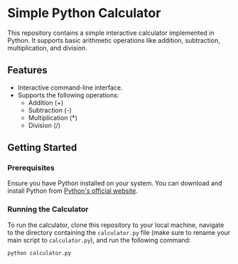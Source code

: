 # Simple Python Calculator

This repository contains a simple interactive calculator implemented in Python. It supports basic arithmetic operations like addition, subtraction, multiplication, and division.

## Features

- Interactive command-line interface.
- Supports the following operations:
  - Addition (+)
  - Subtraction (-)
  - Multiplication (*)
  - Division (/)

## Getting Started

### Prerequisites

Ensure you have Python installed on your system. You can download and install Python from [Python's official website](https://www.python.org/downloads/).

### Running the Calculator

To run the calculator, clone this repository to your local machine, navigate to the directory containing the `calculator.py` file (make sure to rename your main script to `calculator.py`), and run the following command:

```bash
python calculator.py

